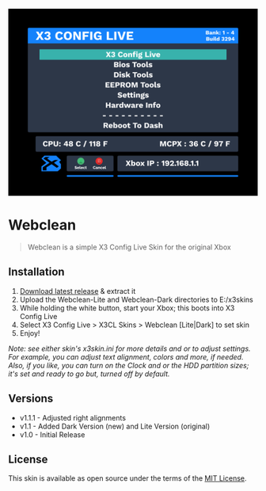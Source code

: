 ![Webclean Dark](./source/webclean-dark-skin-bg.png)

# Webclean

> Webclean is a simple X3 Config Live Skin for the original Xbox

## Installation
1. [Download latest release](https://github.com/Natetronn/webclean/releases) & extract it
2. Upload the Webclean-Lite and Webclean-Dark directories to E:/x3skins
3. While holding the white button, start your Xbox; this boots into X3 Config Live
4. Select X3 Config Live > X3CL Skins > Webclean [Lite|Dark] to set skin
5. Enjoy!

*Note: see either skin's x3skin.ini for more details and or to adjust settings. For example, you can adjust text alignment, colors and more, if needed. Also, if you like, you can turn on the Clock and or the HDD partition sizes; it's set and ready to go but, turned off by default.*

## Versions
- v1.1.1 - Adjusted right alignments
- v1.1 - Added Dark Version (new) and Lite Version (original)
- v1.0 - Initial Release

## License

This skin is available as open source under the terms of the [MIT License](http://opensource.org/licenses/MIT).